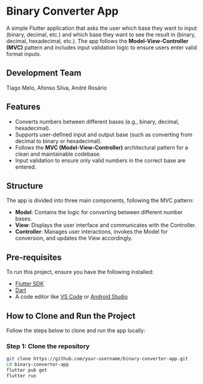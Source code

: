 # Binary Converter App

A simple Flutter application that asks the user which base they want to input (binary, decimal, etc.) and which base they want to see the result in (binary, decimal, hexadecimal, etc.). The app follows the **Model-View-Controller (MVC)** pattern and includes input validation logic to ensure users enter valid format inputs.

## Development Team

Tiago Melo,
Afonso Silva,
André Rosário

## Features

- Converts numbers between different bases (e.g., binary, decimal, hexadecimal).
- Supports user-defined input and output base (such as converting from decimal to binary or hexadecimal).
- Follows the **MVC (Model-View-Controller)** architectural pattern for a clean and maintainable codebase.
- Input validation to ensure only valid numbers in the correct base are entered.

## Structure

The app is divided into three main components, following the MVC pattern:

- **Model**: Contains the logic for converting between different number bases.
- **View**: Displays the user interface and communicates with the Controller.
- **Controller**: Manages user interactions, invokes the Model for conversion, and updates the View accordingly.

## Pre-requisites

To run this project, ensure you have the following installed:

- [Flutter SDK](https://flutter.dev/docs/get-started/install)
- [Dart](https://dart.dev/get-dart)
- A code editor like [VS Code](https://code.visualstudio.com/) or [Android Studio](https://developer.android.com/studio)

## How to Clone and Run the Project

Follow the steps below to clone and run the app locally:

### Step 1: Clone the repository

```bash
git clone https://github.com/your-username/binary-converter-app.git
cd binary-converter-app
flutter pub get
flutter run



